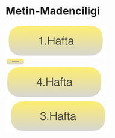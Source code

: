 # Metin-Madenciligi

[<img src="docs/modules/ROOT/images/hafta-1.png">](/weeks/1.hafta.md)
</br>
[<img width="10%" src="docs/modules/ROOT/images/hafta-2.png">](/weeks/2.hafta.md)
</br>
[<img src="docs/modules/ROOT/images/hafta-3.png">](/weeks/3.hafta.md)
</br>
[<img src="docs/modules/ROOT/images/hafta-4.png">](/weeks/4.hafta.md)
